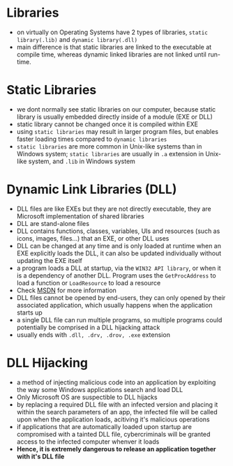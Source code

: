 # **Libraries**
- on virtually on Operating Systems have 2 types of libraries, `static library(.lib)` and `dynamic library(.dll)`
- main difference is that static libraries are linked to the executable at compile time, whereas dynamic linked libraries are not linked until run-time.

# **Static Libraries**
- we dont normally see static libraries on our computer, because static library is usually embedded directly inside of a module (EXE or DLL)
- static library cannot be changed once it is compiled within EXE
- using `static libraries` may result in larger program files, but enables faster loading times compared to `dynamic libraries`
- `static libraries` are more common in Unix-like systems than in Windows system; `static libraries` are usually in `.a` extension in Unix-like system, and `.lib` in Windows system

# **Dynamic Link Libraries (DLL)**
- DLL files are like EXEs but they are not directly executable, they are Microsoft implementation of shared libraries
- DLL are stand-alone files
- DLL contains functions, classes, variables, UIs and resources (such as icons, images, files...) that an EXE, or other DLL uses
- DLL can be changed at any time and is only loaded at runtime when an EXE explicitly loads the DLL, it can also be updated individually without updating the EXE itself
- a program loads a DLL at startup, via the `WIN32 API library`, or when it is a dependency of another DLL. Program uses the `GetProcAddress` to load a function or `LoadResource` to load a resource
- Check [MSDN](https://docs.microsoft.com/en-us/cpp/build/dlls-in-visual-cpp?redirectedfrom=MSDN&view=msvc-170) for more information
- DLL files cannot be opened by end-users, they can only opened by their associated application, which usually happens when the application starts up
- a single DLL file can run multiple programs, so multiple programs could potentially be comprised in a DLL hijacking attack
- usually ends with `.dll, .drv, .drov, .exe` extension

# **DLL Hijacking**
- a method of injecting malicious code into an application by exploiting the way some Windows applications search and load DLL
- Only Microsoft OS are suspectible to DLL hijacks
- by replacing a required DLL file with an infected version and placing it within the search parameters of an app, the infected file will be called upon when the application loads, acitiving it's malicious operations
- if applications that are automatically loaded upon startup are compromised with a tainted DLL file, cybercriminals will be granted access to the infected computer whenver it loads
- **Hence, it is extremely dangerous to release an application together with it's DLL file**